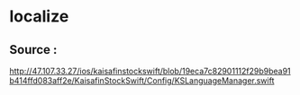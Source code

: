 # localize


## Source : 
http://47.107.33.27/ios/kaisafinstockswift/blob/19eca7c82901112f29b9bea91b414ffd083aff2e/KaisafinStockSwift/Config/KSLanguageManager.swift
